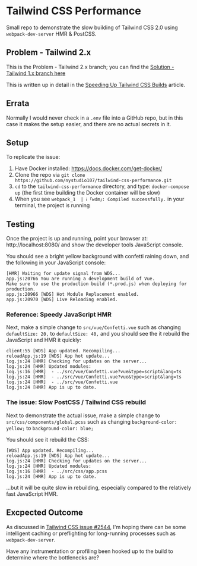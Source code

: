 # Tailwind CSS Performance

Small repo to demonstrate the slow building of Tailwind CSS 2.0 using `webpack-dev-server` HMR & PostCSS.

## Problem - Tailwind 2.x

This is the Problem - Tailwind 2.x branch; you can find the [Solution - Tailwind 1.x branch here](https://github.com/nystudio107/tailwind-css-performance/tree/solution)

This is written up in detail in the [Speeding Up Tailwind CSS Builds](https://nystudio107.com/blog/speeding-up-tailwind-css-builds) article.

## Errata

Normally I would never check in a `.env` file into a GitHub repo, but in this case it makes the setup easier, and there are no actual secrets in it.

## Setup

To replicate the issue:

1. Have Docker installed: https://docs.docker.com/get-docker/
2. Clone the repo via `git clone https://github.com/nystudio107/tailwind-css-performance.git`
3. `cd` to the `tailwind-css-performance` directory, and type: `docker-compose up` (the first time building the Docker container will be slow)
4. When you see `webpack_1  | ℹ ｢wdm｣: Compiled successfully.` in your terminal, the project is running

## Testing

Once the project is up and running, point your browser at: http://localhost:8080/ and show the developer tools JavaScript console.

You should see a bright yellow background with confetti raining down, and the following in your JavaScript console:

```
[HMR] Waiting for update signal from WDS...
app.js:20766 You are running a development build of Vue.
Make sure to use the production build (*.prod.js) when deploying for production.
app.js:20966 [WDS] Hot Module Replacement enabled.
app.js:20970 [WDS] Live Reloading enabled.
```

### Reference: Speedy JavaScript HMR

Next, make a simple change to `src/vue/Confetti.vue` such as changing `defaultSize: 20,` to `defaultSize: 40,` and you should see the it rebuild the JavaScript and HMR it quickly:

```
client:55 [WDS] App updated. Recompiling...
reloadApp.js:19 [WDS] App hot update...
log.js:24 [HMR] Checking for updates on the server...
log.js:24 [HMR] Updated modules:
log.js:16 [HMR]  - ../src/vue/Confetti.vue?vue&type=script&lang=ts
log.js:24 [HMR]  - ../src/vue/Confetti.vue?vue&type=script&lang=ts
log.js:24 [HMR]  - ../src/vue/Confetti.vue
log.js:24 [HMR] App is up to date.
```

### The issue: Slow PostCSS / Tailwind CSS rebuild

Next to demonstrate the actual issue, make a simple change to `src/css/components/global.pcss` such as changing `background-color: yellow;` to `background-color: blue;`

You should see it rebuild the CSS:

```
[WDS] App updated. Recompiling...
reloadApp.js:19 [WDS] App hot update...
log.js:24 [HMR] Checking for updates on the server...
log.js:24 [HMR] Updated modules:
log.js:16 [HMR]  - ../src/css/app.pcss
log.js:24 [HMR] App is up to date.
```

...but it will be quite slow in rebuilding, especially compared to the relatively fast JavaScript HMR.

## Excpected Outcome

As discussed in [Tailwind CSS issue #2544](https://github.com/tailwindlabs/tailwindcss/issues/2544), I'm hoping there can be some intelligent caching or preflighting for long-running processes such as `webpack-dev-server`.

Have any instrumentation or profiling been hooked up to the build to determine where the bottlenecks are?
